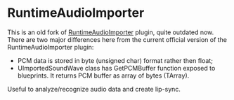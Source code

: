# RuntimeAudioImporter

This is an old fork of [RuntimeAudioImporter](https://github.com/gtreshchev/RuntimeAudioImporter/) plugin, quite outdated now. There are two major differences here from the current official version of the RuntimeAudioImporter plugin:

* PCM data is stored in byte (unsigned char) format rather then float;
* UImportedSoundWave class has GetPCMBuffer function exposed to blueprints. It returns PCM buffer as array of bytes (TArray<uint8>).

Useful to analyze/recognize audio data and create lip-sync.
